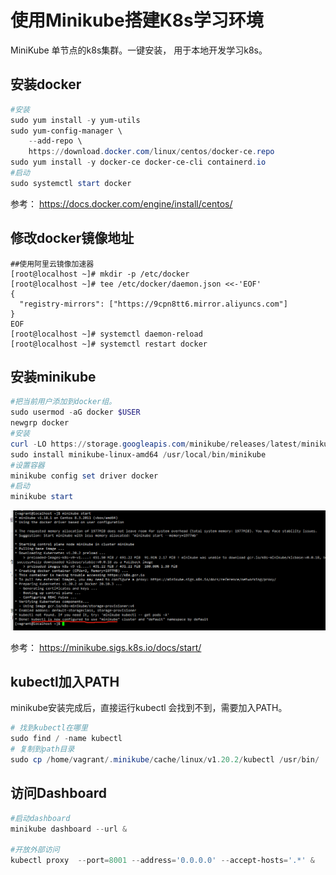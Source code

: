 # 使用Minikube搭建K8s学习环境

MiniKube 单节点的k8s集群。一键安装， 用于本地开发学习k8s。



## 安装docker

```powershell
#安装
sudo yum install -y yum-utils
sudo yum-config-manager \
    --add-repo \
    https://download.docker.com/linux/centos/docker-ce.repo
sudo yum install -y docker-ce docker-ce-cli containerd.io
#启动
sudo systemctl start docker
```

参考： https://docs.docker.com/engine/install/centos/



## 修改docker镜像地址

```shell
##使用阿里云镜像加速器
[root@localhost ~]# mkdir -p /etc/docker
[root@localhost ~]# tee /etc/docker/daemon.json <<-'EOF'
{
  "registry-mirrors": ["https://9cpn8tt6.mirror.aliyuncs.com"]
}
EOF
[root@localhost ~]# systemctl daemon-reload
[root@localhost ~]# systemctl restart docker
```



## 安装minikube

```powershell
#把当前用户添加到docker组。
sudo usermod -aG docker $USER
newgrp docker
#安装
curl -LO https://storage.googleapis.com/minikube/releases/latest/minikube-linux-amd64
sudo install minikube-linux-amd64 /usr/local/bin/minikube
#设置容器
minikube config set driver docker 
#启动
minikube start

```

![image-20210315101525623](install_minikube/image-20210315101525623.png)

参考： https://minikube.sigs.k8s.io/docs/start/

## kubectl加入PATH

minikube安装完成后，直接运行kubectl 会找到不到，需要加入PATH。

```powershell
# 找到kubectl在哪里
sudo find / -name kubectl
# 复制到path目录
sudo cp /home/vagrant/.minikube/cache/linux/v1.20.2/kubectl /usr/bin/
```



## 访问Dashboard

```powershell
#启动dashboard
minikube dashboard --url &

#开放外部访问
kubectl proxy  --port=8001 --address='0.0.0.0' --accept-hosts='.*' &
```









